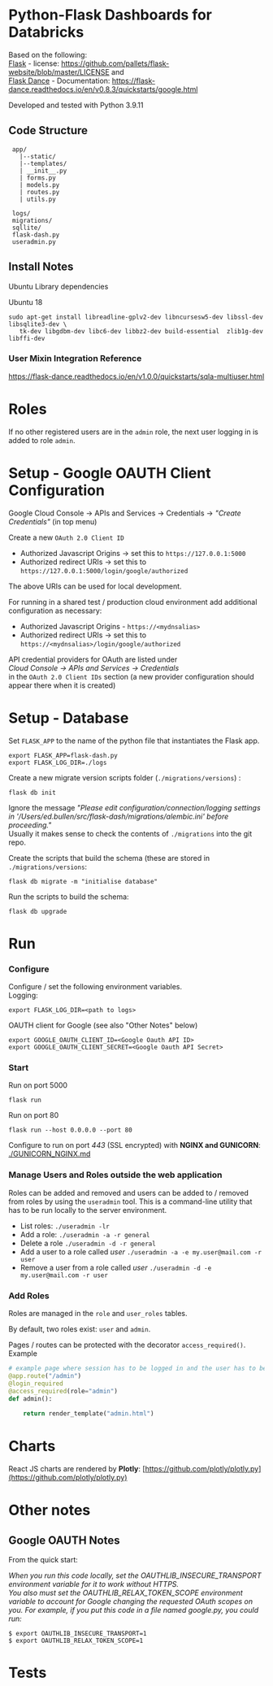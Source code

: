 
# Python-Flask Dashboards for Databricks

Based on the following:  
[Flask](https://github.com/pallets/flask) - license: https://github.com/pallets/flask-website/blob/master/LICENSE
and  
[Flask Dance](https://github.com/singingwolfboy/flask-dance-google) - Documentation: https://flask-dance.readthedocs.io/en/v0.8.3/quickstarts/google.html  

Developed and tested with Python 3.9.11  

## Code Structure

```
 app/ 
   |--static/
   |--templates/
   | __init__.py
   | forms.py
   | models.py
   | routes.py
   | utils.py
   
 logs/
 migrations/
 sqllite/
 flask-dash.py
 useradmin.py    
```

## Install Notes

Ubuntu Library dependencies

Ubuntu 18

```
sudo apt-get install libreadline-gplv2-dev libncursesw5-dev libssl-dev libsqlite3-dev \
   tk-dev libgdbm-dev libc6-dev libbz2-dev build-essential  zlib1g-dev   libffi-dev
```    

### User Mixin Integration Reference

https://flask-dance.readthedocs.io/en/v1.0.0/quickstarts/sqla-multiuser.html

# Roles 

If no other registered users are in the `admin` role, the next user logging in is added to role `admin`. 


# Setup - Google OAUTH Client Configuration

Google Cloud Console -> APIs and Services -> Credentials -> *"Create Credentials"* (in top menu)
  
Create a new `OAuth 2.0 Client ID`  

+ Authorized Javascript Origins -> set this to `https://127.0.0.1:5000`
+ Authorized redirect URIs -> set this to `https://127.0.0.1:5000/login/google/authorized`

The above URIs can be used for local development.

For running in a shared test / production cloud environment add additional configuration as necessary: 

+ Authorized Javascript Origins - `https://<mydnsalias>`
+ Authorized redirect URIs -> set this to `https://<mydnsalias>/login/google/authorized`


API credential providers for OAuth are listed under  
*Cloud Console -> APIs and Services -> Credentials*  
in the `OAuth 2.0 Client IDs` section (a new provider configuration should appear there when it is created)

# Setup - Database

Set `FLASK_APP` to the name of the python file that instantiates the Flask app.
```
export FLASK_APP=flask-dash.py
export FLASK_LOG_DIR=./logs
```

Create a new migrate version scripts folder (`./migrations/versions`) :
```
flask db init
```
Ignore the message *"Please edit configuration/connection/logging settings in '/Users/ed.bullen/src/flask-dash/migrations/alembic.ini' before proceeding."*  
Usually it makes sense to check the contents of `./migrations` into the git repo.  

Create the scripts that build the schema (these are stored in `./migrations/versions`:
```commandline
flask db migrate -m "initialise database" 
```

Run the scripts to build the schema:
```commandline
flask db upgrade
```

# Run

### Configure

Configure / set the following environment variables.  
Logging:  
```
export FLASK_LOG_DIR=<path to logs>
```
OAUTH client for Google (see also "Other Notes" below)
```
export GOOGLE_OAUTH_CLIENT_ID=<Google Oauth API ID>
export GOOGLE_OAUTH_CLIENT_SECRET=<Google Oauth API Secret>
```


### Start
Run on port 5000
```commandline
flask run
```
Run on port 80
```commandline
flask run --host 0.0.0.0 --port 80
```

Configure to run on port *443* (SSL encrypted) with **NGINX and GUNICORN**: [./GUNICORN_NGINX.md](./GUNICORN_NGINX.md)

### Manage Users and Roles outside the web application
Roles can be added and removed and users can be added to / removed from roles by using the `useradmin` tool.  This is a command-line utility that has to be run locally to the server environment.

- List roles: `./useradmin -lr`  
- Add a role: `./useradmin -a -r general`  
- Delete a role `./useradmin -d -r general`  
- Add a user to a role called *user* `./useradmin -a -e my.user@mail.com -r user`
- Remove a user from a role called *user* `./useradmin -d -e my.user@mail.com -r user`


### Add Roles

Roles are managed in the `role` and `user_roles` tables.  

By default, two roles exist: `user` and `admin`.    

Pages / routes can be protected with the decorator `access_required()`. Example  
```python
# example page where session has to be logged in and the user has to be a member of group "admin"
@app.route("/admin")
@login_required
@access_required(role="admin")
def admin():
    
    return render_template("admin.html")
```


# Charts

React JS charts are rendered by **Plotly**: [https://github.com/plotly/plotly.py](https://github.com/plotly/plotly.py)




# Other notes

## Google OAUTH Notes
From the quick start:
   
*When you run this code locally, set the OAUTHLIB_INSECURE_TRANSPORT environment variable for it to work without HTTPS.   
You also must set the OAUTHLIB_RELAX_TOKEN_SCOPE environment variable to account for Google changing the requested OAuth scopes on you. 
For example, if you put this code in a file named google.py, you could run:*   
```commandline
$ export OAUTHLIB_INSECURE_TRANSPORT=1
$ export OAUTHLIB_RELAX_TOKEN_SCOPE=1
```


# Tests

 


